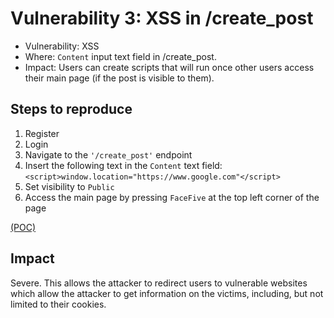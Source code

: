 # Vulnerability 3: XSS in /create_post

- Vulnerability: XSS
- Where: `Content` input text field in /create_post.
- Impact: Users can create scripts that will run once other users access their main page (if the post is visible to them).

## Steps to reproduce

1. Register
2. Login
3. Navigate to the `'/create_post'` endpoint
4. Insert the following text in the `Content` text field: `<script>window.location="https://www.google.com"</script>`
5. Set visibility to `Public`
6. Access the main page by pressing `FaceFive` at the top left corner of the page

[(POC)](vuln3.py)

## Impact

Severe. This allows the attacker to redirect users to vulnerable websites which allow the attacker to get information on the
victims, including, but not limited to their cookies.